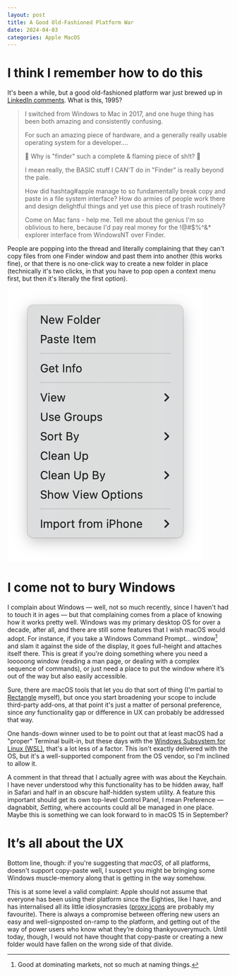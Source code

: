 ```yaml
---
layout: post
title: A Good Old-Fashioned Platform War
date: 2024-04-03
categories: Apple MacOS
---
```


# I think I remember how to do this

It's been a while, but a good old-fashioned platform war just brewed up in [LinkedIn comments](https://www.linkedin.com/posts/theotherbriangreene_apple-meatbasedengineer-activity-7181255776617803776-_bmM). What is this, 1995?

> I switched from Windows to Mac in 2017, and one huge thing has been both amazing and consistently confusing.
> 
> For such an amazing piece of hardware, and a generally really usable operating system for a developer.... 
> 
> 💩 Why is "finder" such a complete & flaming piece of sh!t? 💩 
> 
> I mean really, the BASIC stuff I CAN'T do in "Finder" is really beyond the pale. 
> 
> How did hashtag#apple manage to so fundamentally break copy and paste in a file system interface? How do armies of people work there and design delightful things and yet use this piece of trash routinely?
> 
> Come on Mac fans - help me. Tell me about the genius I'm so oblivious to here, because I'd pay real money for the !@#$%^&* explorer interface from WindowsNT over Finder.

People are popping into the thread and literally complaining that they can't copy files from one Finder window and past them into another (this works fine), or that there is no one-click way to create a new folder in place (technically it's two clicks, in that you have to pop open a context menu first, but then it's literally the first option).

![](/images/Screenshot-2024-04-03-at-14.30.30.png)

# I come not to bury Windows

I complain about Windows — well, not so much recently, since I haven't had to touch it in ages — but that complaining comes from a place of knowing how it works pretty well. Windows was my primary desktop OS for over a decade, after all, and there are still some features that I wish macOS would adopt. For instance, if you take a Windows Command Prompt… window[^1] and slam it against the side of the display, it goes full-height and attaches itself there. This is great if you're doing something where you need a looooong window (reading a man page, or dealing with a complex sequence of commands), or just need a place to put the window where it’s out of the way but also easily accessible.

Sure, there are macOS tools that let you do that sort of thing (I'm partial to [Rectangle](https://rectangleapp.com) myself), but once you start broadening your scope to include third-party add-ons, at that point it's just a matter of personal preference, since *any* functionality gap or difference in UX can probably be addressed that way.

One hands-down winner used to be to point out that at least macOS had a "proper" Terminal built-in, but these days with the [Windows Subsystem for Linux (WSL)](https://learn.microsoft.com/en-us/windows/wsl/install), that's a lot less of a factor. This isn't exactly delivered with the OS, but it's a well-supported component from the OS vendor, so I'm inclined to allow it. 

A comment in that thread that I actually agree with was about the Keychain. I have never understood why this functionality has to be hidden away, half in Safari and half in an obscure half-hidden system utility. A feature this important should get its own top-level Control Panel, I mean Preference — dagnabbit, *Setting*, where accounts could all be managed in one place. Maybe this is something we can look forward to in macOS 15 in September?

# It’s all about the UX

Bottom line, though: if you're suggesting that *macOS*, of all platforms, doesn't support copy-paste well, I suspect you might be bringing some Windows muscle-memory along that is getting in the way somehow.

This is at some level a valid complaint: Apple should not assume that everyone has been using their platform since the Eighties, like I have, and has internalised all its little idiosyncrasies ([proxy icons](https://tidbits.com/2023/08/14/do-you-use-it-proxy-icons/) are probably my favourite). There is always a compromise between offering new users an easy and well-signposted on-ramp to the platform, and getting out of the way of power users who know what they’re doing thankyouverymuch. Until today, though, I would not have thought that copy-paste or creating a new folder would have fallen on the wrong side of that divide.

[^1]: Good at dominating markets, not so much at naming things.